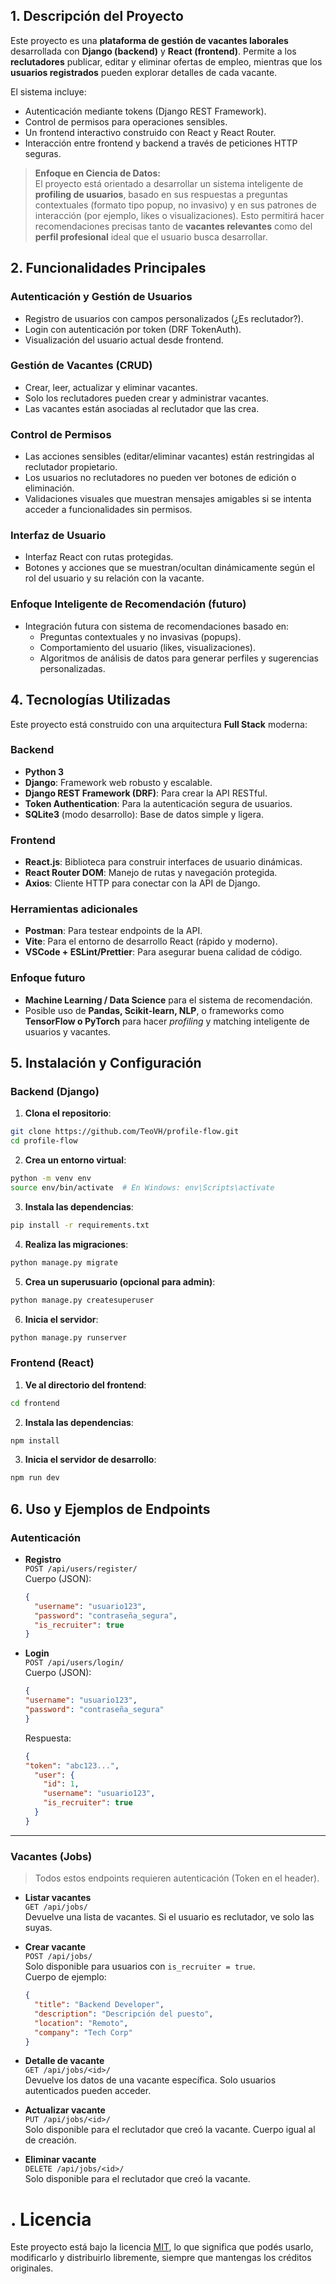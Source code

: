 ## 1. Descripción del Proyecto

Este proyecto es una **plataforma de gestión de vacantes laborales** desarrollada con **Django (backend)** y **React (frontend)**. Permite a los **reclutadores** publicar, editar y eliminar ofertas de empleo, mientras que los **usuarios registrados** pueden explorar detalles de cada vacante.

El sistema incluye:
- Autenticación mediante tokens (Django REST Framework).
- Control de permisos para operaciones sensibles.
- Un frontend interactivo construido con React y React Router.
- Interacción entre frontend y backend a través de peticiones HTTP seguras.

> **Enfoque en Ciencia de Datos:**  
> El proyecto está orientado a desarrollar un sistema inteligente de **profiling de usuarios**, basado en sus respuestas a preguntas contextuales (formato tipo popup, no invasivo) y en sus patrones de interacción (por ejemplo, likes o visualizaciones). Esto permitirá hacer recomendaciones precisas tanto de **vacantes relevantes** como del **perfil profesional** ideal que el usuario busca desarrollar.

## 2. Funcionalidades Principales

### Autenticación y Gestión de Usuarios
- Registro de usuarios con campos personalizados (¿Es reclutador?).
- Login con autenticación por token (DRF TokenAuth).
- Visualización del usuario actual desde frontend.

### Gestión de Vacantes (CRUD)
- Crear, leer, actualizar y eliminar vacantes.
- Solo los reclutadores pueden crear y administrar vacantes.
- Las vacantes están asociadas al reclutador que las crea.

### Control de Permisos
- Las acciones sensibles (editar/eliminar vacantes) están restringidas al reclutador propietario.
- Los usuarios no reclutadores no pueden ver botones de edición o eliminación.
- Validaciones visuales que muestran mensajes amigables si se intenta acceder a funcionalidades sin permisos.

### Interfaz de Usuario
- Interfaz React con rutas protegidas.
- Botones y acciones que se muestran/ocultan dinámicamente según el rol del usuario y su relación con la vacante.

### Enfoque Inteligente de Recomendación (futuro)
- Integración futura con sistema de recomendaciones basado en:
  - Preguntas contextuales y no invasivas (popups).
  - Comportamiento del usuario (likes, visualizaciones).
  - Algoritmos de análisis de datos para generar perfiles y sugerencias personalizadas.

## 4. Tecnologías Utilizadas

Este proyecto está construido con una arquitectura **Full Stack** moderna:

### Backend
- **Python 3**
- **Django**: Framework web robusto y escalable.
- **Django REST Framework (DRF)**: Para crear la API RESTful.
- **Token Authentication**: Para la autenticación segura de usuarios.
- **SQLite3** (modo desarrollo): Base de datos simple y ligera.

### Frontend
- **React.js**: Biblioteca para construir interfaces de usuario dinámicas.
- **React Router DOM**: Manejo de rutas y navegación protegida.
- **Axios**: Cliente HTTP para conectar con la API de Django.

### Herramientas adicionales
- **Postman**: Para testear endpoints de la API.
- **Vite**: Para el entorno de desarrollo React (rápido y moderno).
- **VSCode + ESLint/Prettier**: Para asegurar buena calidad de código.

### Enfoque futuro
- **Machine Learning / Data Science** para el sistema de recomendación.
- Posible uso de **Pandas, Scikit-learn, NLP**, o frameworks como **TensorFlow o PyTorch** para hacer *profiling* y matching inteligente de usuarios y vacantes.

## 5. Instalación y Configuración

### Backend (Django)

1. **Clona el repositorio**:
```bash
git clone https://github.com/TeoVH/profile-flow.git
cd profile-flow
```

2. **Crea un entorno virtual**:
```bash
python -m venv env
source env/bin/activate  # En Windows: env\Scripts\activate
```

3. **Instala las dependencias**:
```bash
pip install -r requirements.txt
```

4. **Realiza las migraciones**:
```bash
python manage.py migrate
```

5. **Crea un superusuario (opcional para admin)**:
```bash
python manage.py createsuperuser
```

6. **Inicia el servidor**:
```bash
python manage.py runserver
```

### Frontend (React)

1. **Ve al directorio del frontend**:
```bash
cd frontend
```

2. **Instala las dependencias**:
```bash
npm install
```

3. **Inicia el servidor de desarrollo**:
```bash
npm run dev
```

## 6. Uso y Ejemplos de Endpoints

### Autenticación

- **Registro**  
  `POST /api/users/register/`  
  Cuerpo (JSON):
  ```json
  {
    "username": "usuario123",
    "password": "contraseña_segura",
    "is_recruiter": true
  }
  ```

- **Login**  
  `POST /api/users/login/`  
  Cuerpo (JSON):
  ```json
  {
  "username": "usuario123",
  "password": "contraseña_segura"
  }
  ```
  Respuesta:
  ```json
  {
  "token": "abc123...",
    "user": {
      "id": 1,
      "username": "usuario123",
      "is_recruiter": true
    }
  }
  ```

---

### Vacantes (Jobs)

> Todos estos endpoints requieren autenticación (Token en el header).

- **Listar vacantes**  
  `GET /api/jobs/`  
  Devuelve una lista de vacantes. Si el usuario es reclutador, ve solo las suyas.

- **Crear vacante**  
  `POST /api/jobs/`  
  Solo disponible para usuarios con `is_recruiter = true`.  
  Cuerpo de ejemplo:
  ```json
  {
    "title": "Backend Developer",
    "description": "Descripción del puesto",
    "location": "Remoto",
    "company": "Tech Corp"
  }
  ```

- **Detalle de vacante**  
  `GET /api/jobs/<id>/`  
  Devuelve los datos de una vacante específica.
  Solo usuarios autenticados pueden acceder.

- **Actualizar vacante**  
  `PUT /api/jobs/<id>/`  
  Solo disponible para el reclutador que creó la vacante.
  Cuerpo igual al de creación.

- **Eliminar vacante**  
  `DELETE /api/jobs/<id>/`  
  Solo disponible para el reclutador que creó la vacante.

# . Licencia

Este proyecto está bajo la licencia [MIT](https://opensource.org/licenses/MIT), lo que significa que podés usarlo, modificarlo y distribuirlo libremente, siempre que mantengas los créditos originales.